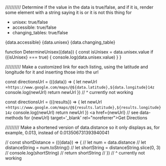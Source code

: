  //////////
 Determine if the value in the data is true/false, and if it is, render some element with a string saying it is or it is not this thing
for
- unisex: true/false
- accessible: true/false
- changing_tables: true/false

{data.accessible}
{data.unisex}
{data.changing_table}

function DetermineUnisex({data}) {
  const isUnisex = data.unisex.value
  if ({isUnisex} === true) {
    console.log(data.unisex.value)
  }
}



 //////////
 Make a customized link for each listing, using the latitude and longitude for it and inserting those into the url

  const directionsUrl = (({data}) => {
    let newUrl =`https://www.google.com/maps/@${data.latitude},${data.longitude}14z`
    console.log(newUrl)
    return newUrl
    })
    // ^ currently not working

const directionsUrl = (({results}) => {
  let newUrl =`https://www.google.com/maps/@${results.latitude},${results.longitude}14z`
  console.log(newUrl)
  return newUrl
  })
  <a href={newUrl}
      // see data-methods for {newUrl}
        target='_blank'
        rel="noreferrer">Get Directions
      </a>
      

/////////
Make a shortened version of data.distance so it only displays as, for example, 0.013, instead of 0.013506731393940041

  // const shortDistance = (({data}) => {
  //   let num = data.distance
  //   let distanceString = num.toString()
  //   let shortString = distanceString.slice(0, 3)
  //   console.log(shortString)
  //   return shortString
  // })
 // ^ currently not working
